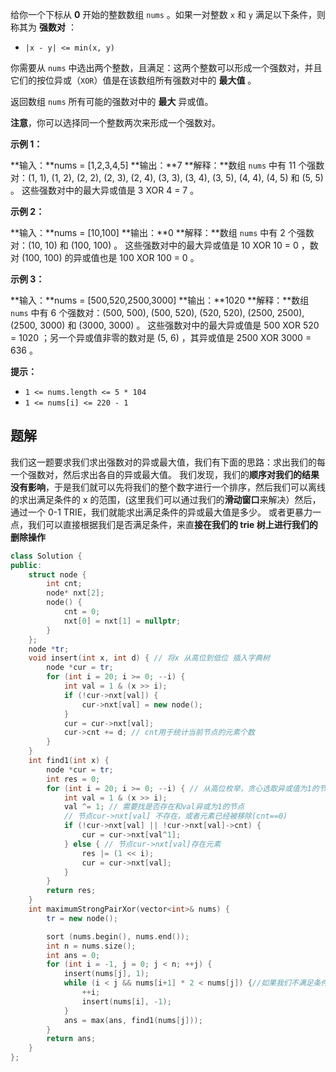 给你一个下标从 **0** 开始的整数数组 `nums` 。如果一对整数 `x` 和 `y` 满足以下条件，则称其为 **强数对** ：

- `|x - y| <= min(x, y)`

你需要从 `nums` 中选出两个整数，且满足：这两个整数可以形成一个强数对，并且它们的按位异或（`XOR`）值是在该数组所有强数对中的 **最大值** 。

返回数组 `nums` 所有可能的强数对中的 **最大** 异或值。

**注意**，你可以选择同一个整数两次来形成一个强数对。

**示例 1：**

**输入：**nums = [1,2,3,4,5]
**输出：**7
**解释：**数组 `nums` 中有 11 个强数对：(1, 1), (1, 2), (2, 2), (2, 3), (2, 4), (3, 3), (3, 4), (3, 5), (4, 4), (4, 5) 和 (5, 5) 。
这些强数对中的最大异或值是 3 XOR 4 = 7 。

**示例 2：**

**输入：**nums = [10,100]
**输出：**0
**解释：**数组 `nums` 中有 2 个强数对：(10, 10) 和 (100, 100) 。
这些强数对中的最大异或值是 10 XOR 10 = 0 ，数对 (100, 100) 的异或值也是 100 XOR 100 = 0 。

**示例 3：**

**输入：**nums = [500,520,2500,3000]
**输出：**1020
**解释：**数组 `nums` 中有 6 个强数对：(500, 500), (500, 520), (520, 520), (2500, 2500), (2500, 3000) 和 (3000, 3000) 。
这些强数对中的最大异或值是 500 XOR 520 = 1020 ；另一个异或值非零的数对是 (5, 6) ，其异或值是 2500 XOR 3000 = 636 。

**提示：**

- `1 <= nums.length <= 5 * 104`
- `1 <= nums[i] <= 220 - 1`

## 题解
我们这一题要求我们求出强数对的异或最大值，我们有下面的思路：求出我们的每一个强数对，然后求出各自的异或最大值。
我们发现，我们的**顺序对我们的结果没有影响**，于是我们就可以先将我们的整个数字进行一个排序，然后我们可以离线的求出满足条件的 x 的范围，(这里我们可以通过我们的**滑动窗口**来解决）然后，通过一个 0-1 TRIE，我们就能求出满足条件的异或最大值是多少。
或者更暴力一点，我们可以直接根据我们是否满足条件，来直**接在我们的 trie 树上进行我们的删除操作**
```cpp
class Solution {
public:
    struct node {
        int cnt;
        node* nxt[2];
        node() {
            cnt = 0;
            nxt[0] = nxt[1] = nullptr;
        }
    };
    node *tr;
    void insert(int x, int d) { // 将x 从高位到低位 插入字典树
        node *cur = tr;
        for (int i = 20; i >= 0; --i) {
            int val = 1 & (x >> i);
            if (!cur->nxt[val]) {
                cur->nxt[val] = new node();
            }
            cur = cur->nxt[val];
            cur->cnt += d; // cnt用于统计当前节点的元素个数
        }
    }
    int find1(int x) {
        node *cur = tr;
        int res = 0;
        for (int i = 20; i >= 0; --i) { // 从高位枚举，贪心选取异或值为1的节点
            int val = 1 & (x >> i);
            val ^= 1; // 需要找是否存在和val异或为1的节点  
            // 节点cur->nxt[val] 不存在，或者元素已经被移除(cnt==0)
            if (!cur->nxt[val] || !cur->nxt[val]->cnt) {
                cur = cur->nxt[val^1];
            } else { // 节点cur->nxt[val]存在元素
                res |= (1 << i);
                cur = cur->nxt[val];
            }
        }
        return res;
    }
    int maximumStrongPairXor(vector<int>& nums) {
        tr = new node();

        sort (nums.begin(), nums.end());
        int n = nums.size();
        int ans = 0;
        for (int i = -1, j = 0; j < n; ++j) {
            insert(nums[j], 1);
            while (i < j && nums[i+1] * 2 < nums[j]) {//如果我们不满足条件了，我们就删除这个点
                ++i;
                insert(nums[i], -1);
            }
            ans = max(ans, find1(nums[j]));
        }
        return ans;
    }
};
```